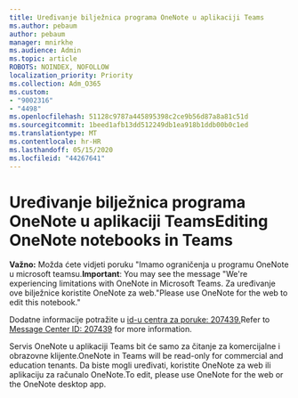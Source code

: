 ```yaml
---
title: Uređivanje bilježnica programa OneNote u aplikaciji Teams
ms.author: pebaum
author: pebaum
manager: mnirkhe
ms.audience: Admin
ms.topic: article
ROBOTS: NOINDEX, NOFOLLOW
localization_priority: Priority
ms.collection: Adm_O365
ms.custom:
- "9002316"
- "4498"
ms.openlocfilehash: 51128c9787a445895398c2ce9b56d87a8a81c51d
ms.sourcegitcommit: 1beed1afb13dd512249db1ea918b1ddb00b0c1ed
ms.translationtype: MT
ms.contentlocale: hr-HR
ms.lasthandoff: 05/15/2020
ms.locfileid: "44267641"
---
```

# <a name="editing-onenote-notebooks-in-teams"></a><span data-ttu-id="d2eaf-102">Uređivanje bilježnica programa OneNote u aplikaciji Teams</span><span class="sxs-lookup"><span data-stu-id="d2eaf-102">Editing OneNote notebooks in Teams</span></span>

<span data-ttu-id="d2eaf-103">**Važno:** Možda ćete vidjeti poruku "Imamo ograničenja u programu OneNote u microsoft teamsu.</span><span class="sxs-lookup"><span data-stu-id="d2eaf-103">**Important**: You may see the message  "We're experiencing limitations with OneNote in Microsoft Teams.</span></span> <span data-ttu-id="d2eaf-104">Za uređivanje ove bilježnice koristite OneNote za web."</span><span class="sxs-lookup"><span data-stu-id="d2eaf-104">Please use OneNote for the web to edit this notebook."</span></span>  

<span data-ttu-id="d2eaf-105">Dodatne informacije potražite u [id-u centra za poruke: 207439.](https://admin.microsoft.com/Adminportal/Home?source=applauncher#MessageCenter?id=MC207439)</span><span class="sxs-lookup"><span data-stu-id="d2eaf-105">Refer to [Message Center ID: 207439](https://admin.microsoft.com/Adminportal/Home?source=applauncher#MessageCenter?id=MC207439) for more information.</span></span>

<span data-ttu-id="d2eaf-106">Servis OneNote u aplikaciji Teams bit će samo za čitanje za komercijalne i obrazovne klijente.</span><span class="sxs-lookup"><span data-stu-id="d2eaf-106">OneNote in Teams will be read-only for commercial and education tenants.</span></span> <span data-ttu-id="d2eaf-107">Da biste mogli uređivati, koristite OneNote za web ili aplikaciju za računalo OneNote.</span><span class="sxs-lookup"><span data-stu-id="d2eaf-107">To edit, please use OneNote for the web or the OneNote desktop app.</span></span>
